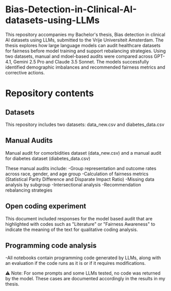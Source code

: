 # Bias-Detection-in-Clinical-AI-datasets-using-LLMs

This repository accompanies my Bachelor's thesis, Bias detection in clinical AI datasets using LLMs, submitted to the Vrije Universiteit Amsterdam.
The thesis explores how large language models can audit healthcare datasets for fairness before model training and support rebalancing strategies. Using two datasets, manual and mdoel-based audits were compared across GPT-4.1, Gemini 2.5 Pro and Claude 3.5 Sonnet. The models successfully identified demographic imbalances and recommended fairness metrics and corrective actions. 

# Repository contents
## Datasets 
This repository includes two datasets:
data_new.csv and diabetes_data.csv

## Manual Audits
Manual audit for comorbidities dataset (data_new.csv) and a manual audit for diabetes dataset (diabetes_data.csv)

These manual audits include:
-Group representation and outcome rates across race, gender, and age group
-Calculation of fairness metrics (Statistical Parity Difference and Disparate Impact Ratio)
-Missing data analysis by subgroup
-Intersectional analysis
-Recommendation rebalancing strategies

## Open coding experiment
This document included responses for the model based audit that are highlighted with codes such as "Literature" or "Fairness Awareness" to indicate the meaning of the text for qualitative coding analysis.

## Programming code analysis
-All notebooks contain programming code generated by LLMs, along with an evaluation if the code runs as it is or if it requires modifications. 

⚠️ Note: For some prompts and some LLMs tested, no code was returned by the model. These cases are documented accordingly in the results in my thesis.

